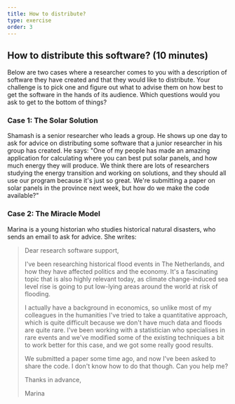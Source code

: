 ```yaml
---
title: How to distribute?
type: exercise
order: 3
---
```


## How to distribute this software? (10 minutes)

Below are two cases where a researcher comes to you with a description of software they
have created and that they would like to distribute. Your challenge is to pick one and
figure out what to advise them on how best to get the software in the hands of its
audience. Which questions would you ask to get to the bottom of things?

### Case 1: The Solar Solution

Shamash is a senior researcher who leads a group. He shows up one day to ask for advice
on distributing some software that a junior researcher in his group has created. He
says: "One of my people has made an amazing application for calculating where you can
best put solar panels, and how much energy they will produce. We think there are lots of
researchers studying the energy transition and working on solutions, and they should all
use our program because it's just so great. We're submitting a paper on solar panels in
the province next week, but how do we make the code available?"

### Case 2: The Miracle Model

Marina is a young historian who studies historical natural disasters, who sends an email
to ask for advice. She writes:

<blockquote>
Dear research software support,

I've been researching historical flood events in The Netherlands, and how they have
affected politics and the economy. It's a fascinating topic that is also highly relevant
today, as climate change-induced sea level rise is going to put low-lying areas around
the world at risk of flooding.

I actually have a background in economics, so unlike most of my colleagues in the
humanities I've tried to take a quantitative approach, which is quite difficult because
we don't have much data and floods are quite rare. I've been working with a statistician
who specialises in rare events and we've modified some of the existing techniques a bit
to work better for this case, and we got some really good results.

We submitted a paper some time ago, and now I've been asked to share the code. I don't
know how to do that though. Can you help me?

Thanks in advance,

Marina
</blockquote>

